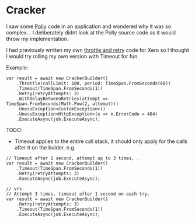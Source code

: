 
# Cracker

I saw some [Polly](https://github.com/App-vNext/Polly) code in an application and wondered why it was so complex... I deliberately didnt look at the Polly source code as it would throw my implementation.

I had previously written my own [throttle and retry](https://github.com/JoelViney/XeroThrottleAndRetry) code for Xero so I thought I would try rolling my own version with Timeout for fun.

Example:

```
var result = await new CrackerBuilder()
    .Throttle(callLimit: 100, period: TimeSpan.FromSeconds(60))
    .Timeout(TimeSpan.FromSeconds(1))
    .Retry(retryAttempts: 3)
    .WithDelayBetweenRetries(attempt => TimeSpan.FromSeconds(Math.Pow(2, attempt)))
    .UnessException<CustomException>()
    .UnessException<HttpException>(x => x.ErrorCode = 404)
    .ExecuteAsync(job.ExecuteAsync);
```

TODO:
* Timeout applies to the entire call stack, it should only apply for the calls after it on the bulder.
e.g.
```
// Timeout after 1 second, attempt up to 3 times, .
var result = await new CrackerBuilder()
    .Timeout(TimeSpan.FromSeconds(1))
    .Retry(retryAttempts: 3)
    .ExecuteAsync(job.ExecuteAsync);

// vrs
// Attempt 3 times, timeout after 1 second on each try.
var result = await new CrackerBuilder()
    .Retry(retryAttempts: 3)
    .Timeout(TimeSpan.FromSeconds(1))
    .ExecuteAsync(job.ExecuteAsync);
```
